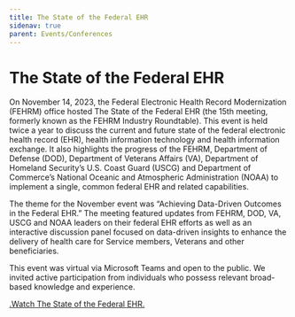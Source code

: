 ```yaml
---
title: The State of the Federal EHR
sidenav: true
parent: Events/Conferences
---
```

# The State of the Federal EHR

On November 14, 2023, the Federal Electronic Health Record Modernization (FEHRM) office hosted The State of the Federal EHR (the 15th meeting, formerly known as the FEHRM Industry Roundtable). This event is held twice a year to discuss the current and future state of the federal electronic health record (EHR), health information technology and health information exchange. It also highlights the progress of the FEHRM, Department of Defense (DOD), Department of Veterans Affairs (VA), Department of Homeland Security’s U.S. Coast Guard (USCG) and Department of Commerce’s National Oceanic and Atmospheric Administration (NOAA) to implement a single, common federal EHR and related capabilities.

The theme for the November event was “Achieving Data-Driven Outcomes in the Federal EHR.” The meeting featured updates from FEHRM, DOD, VA, USCG and NOAA leaders on their federal EHR efforts as well as an interactive discussion panel focused on data-driven insights to enhance the delivery of health care for Service members, Veterans and other beneficiaries.

This event was virtual via Microsoft Teams and open to the public. We invited active participation from individuals who possess relevant broad-based knowledge and experience. 

[.](https://gcc02.safelinks.protection.outlook.com/?url=https%3A%2F%2Fwww.dvidshub.net%2Fvideo%2F906312%2Fnovember-2023-state-federal-ehr&data=05%7C01%7C%7C6ca631052abb44442a9b08dbf5b0bb19%7Ce95f1b23abaf45ee821db7ab251ab3bf%7C0%7C0%7C638373911634532200%7CUnknown%7CTWFpbGZsb3d8eyJWIjoiMC4wLjAwMDAiLCJQIjoiV2luMzIiLCJBTiI6Ik1haWwiLCJXVCI6Mn0%3D%7C3000%7C%7C%7C&sdata=xWRDuQRkPmaHntt02olFTTZKN6%2BOx63%2BvwdgwlCyRtY%3D&reserved=0)[Watch The State of the Federal EHR.](https://gcc02.safelinks.protection.outlook.com/?url=https%3A%2F%2Fwww.dvidshub.net%2Fvideo%2F906312%2Fnovember-2023-state-federal-ehr&data=05%7C01%7C%7C6ca631052abb44442a9b08dbf5b0bb19%7Ce95f1b23abaf45ee821db7ab251ab3bf%7C0%7C0%7C638373911634532200%7CUnknown%7CTWFpbGZsb3d8eyJWIjoiMC4wLjAwMDAiLCJQIjoiV2luMzIiLCJBTiI6Ik1haWwiLCJXVCI6Mn0%3D%7C3000%7C%7C%7C&sdata=xWRDuQRkPmaHntt02olFTTZKN6%2BOx63%2BvwdgwlCyRtY%3D&reserved=0)
